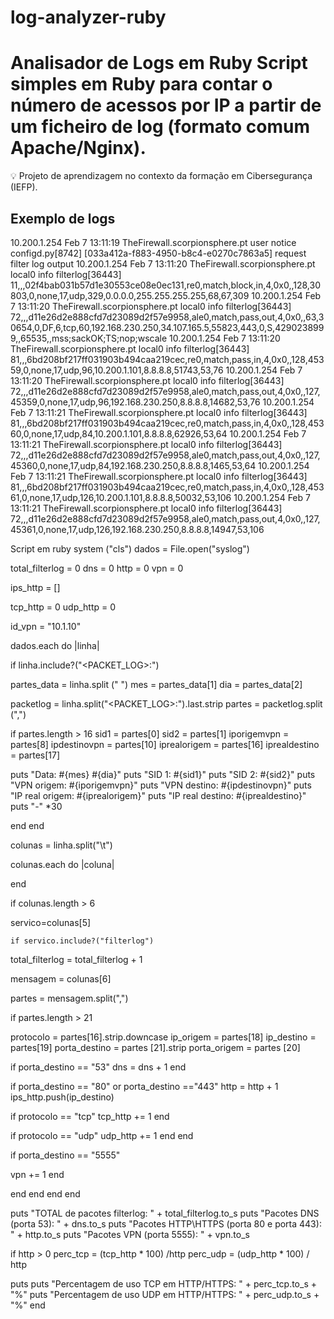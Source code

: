 # log-analyzer-ruby
# Analisador de Logs em Ruby  Script simples em Ruby para contar o número de acessos por IP a partir de um ficheiro de log (formato comum Apache/Nginx).  
💡 Projeto de aprendizagem no contexto da formação em Cibersegurança (IEFP). 
## Exemplo de logs

10.200.1.254	Feb  7 13:11:19	TheFirewall.scorpionsphere.pt	user	notice	configd.py[8742]	[033a412a-f883-4950-b8c4-e0270c7863a5] request filter log output 
10.200.1.254	Feb  7 13:11:20	TheFirewall.scorpionsphere.pt	local0	info	filterlog[36443]	11,,,02f4bab031b57d1e30553ce08e0ec131,re0,match,block,in,4,0x0,,128,30803,0,none,17,udp,329,0.0.0.0,255.255.255.255,68,67,309 
10.200.1.254	Feb  7 13:11:20	TheFirewall.scorpionsphere.pt	local0	info	filterlog[36443]	72,,,d11e26d2e888cfd7d23089d2f57e9958,ale0,match,pass,out,4,0x0,,63,30654,0,DF,6,tcp,60,192.168.230.250,34.107.165.5,55823,443,0,S,4290238999,,65535,,mss;sackOK;TS;nop;wscale 
10.200.1.254	Feb  7 13:11:20	TheFirewall.scorpionsphere.pt	local0	info	filterlog[36443]	81,,,6bd208bf217ff031903b494caa219cec,re0,match,pass,in,4,0x0,,128,45359,0,none,17,udp,96,10.200.1.101,8.8.8.8,51743,53,76 
10.200.1.254	Feb  7 13:11:20	TheFirewall.scorpionsphere.pt	local0	info	filterlog[36443]	72,,,d11e26d2e888cfd7d23089d2f57e9958,ale0,match,pass,out,4,0x0,,127,45359,0,none,17,udp,96,192.168.230.250,8.8.8.8,14682,53,76 
10.200.1.254	Feb  7 13:11:21	TheFirewall.scorpionsphere.pt	local0	info	filterlog[36443]	81,,,6bd208bf217ff031903b494caa219cec,re0,match,pass,in,4,0x0,,128,45360,0,none,17,udp,84,10.200.1.101,8.8.8.8,62926,53,64 
10.200.1.254	Feb  7 13:11:21	TheFirewall.scorpionsphere.pt	local0	info	filterlog[36443]	72,,,d11e26d2e888cfd7d23089d2f57e9958,ale0,match,pass,out,4,0x0,,127,45360,0,none,17,udp,84,192.168.230.250,8.8.8.8,1465,53,64 
10.200.1.254	Feb  7 13:11:21	TheFirewall.scorpionsphere.pt	local0	info	filterlog[36443]	81,,,6bd208bf217ff031903b494caa219cec,re0,match,pass,in,4,0x0,,128,45361,0,none,17,udp,126,10.200.1.101,8.8.8.8,50032,53,106 
10.200.1.254	Feb  7 13:11:21	TheFirewall.scorpionsphere.pt	local0	info	filterlog[36443]	72,,,d11e26d2e888cfd7d23089d2f57e9958,ale0,match,pass,out,4,0x0,,127,45361,0,none,17,udp,126,192.168.230.250,8.8.8.8,14947,53,106 

Script em ruby
system ("cls")
dados = File.open("syslog")

total_filterlog = 0
dns = 0
http = 0
vpn = 0

ips_http = []

tcp_http = 0
udp_http = 0

id_vpn = "10.1.10"

dados.each do |linha|

if linha.include?("<PACKET_LOG>:")
 

  partes_data = linha.split (" ")
  mes = partes_data[1]
  dia = partes_data[2]
  
  packetlog = linha.split("<PACKET_LOG>:").last.strip
  partes = packetlog.split (",")
  
if partes.length > 16
  sid1 = partes[0]
  sid2 = partes[1]
  iporigemvpn = partes[8]
  ipdestinovpn = partes[10]
  iprealorigem = partes[16]
  iprealdestino = partes[17]
 
 
  puts "Data: #{mes} #{dia}"
  puts "SID 1: #{sid1}"
  puts "SID 2: #{sid2}"
  puts "VPN origem: #{iporigemvpn}"
  puts "VPN destino: #{ipdestinovpn}"
  puts "IP real origem: #{iprealorigem}"
  puts "IP real destino: #{iprealdestino}"
  puts "-" *30

end
end

colunas = linha.split("\t")

colunas.each do |coluna|


end
 
if colunas.length > 6

servico=colunas[5] 

    if servico.include?("filterlog")
total_filterlog = total_filterlog + 1

mensagem = colunas[6]

partes = mensagem.split(",")



if partes.length > 21

protocolo = partes[16].strip.downcase
ip_origem = partes[18]
ip_destino = partes[19]
porta_destino = partes [21].strip
porta_origem = partes [20]



if porta_destino == "53"
dns = dns + 1
end

if porta_destino == "80" or porta_destino =="443" 
http = http + 1
ips_http.push(ip_destino)



if protocolo == "tcp"
tcp_http += 1
end

if protocolo == "udp"
udp_http += 1
end
end

if porta_destino == "5555"

vpn += 1
end

 end
 end
 end
 end
 
 puts "TOTAL de pacotes filterlog: " + total_filterlog.to_s
puts "Pacotes DNS (porta 53): " + dns.to_s
puts "Pacotes HTTP\HTTPS (porta 80 e porta 443): " + http.to_s
puts "Pacotes VPN (porta 5555): " + vpn.to_s



if http > 0
  perc_tcp = (tcp_http * 100) /http
  perc_udp = (udp_http * 100) / http

  puts
  puts "Percentagem de uso TCP em HTTP/HTTPS: " + perc_tcp.to_s + "%"
  puts "Percentagem de uso UDP em HTTP/HTTPS: " + perc_udp.to_s + "%"
end
